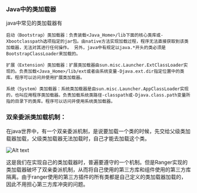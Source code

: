 ### Java中的类加载器

java中常见的类加载器有

    启动（Bootstrap）类加载器：负责装载<Java_Home>/lib下面的核心类库或-Xbootclasspath选项指定的jar包。由native方法实现加载过程，程序无法直接获取到该类加载器，无法对其进行任何操作。 另外，java中有规定以java.*开头的类必须是BootstrapClassLoader来加载的。

    扩展（Extension）类加载器：扩展类加载器由sun.misc.Launcher.ExtClassLoader实现的。负责加载<Java_Home>/lib/ext或者由系统变量-Djava.ext.dir指定位置中的类库。程序可以访问并使用扩展类加载器。

    系统（System）类加载器：系统类加载器是由sun.misc.Launcher.AppClassLoader实现的，也叫应用程序类加载器。负责加载系统类路径-classpath或-Djava.class.path变量所指的目录下的类库。程序可以访问并使用系统类加载器。

### 双亲委派类加载机制：

在java世界中，有一个双亲委派机制，是说要加载一个类的时候，先交给父级类加载器加载，父级类加载器无法加载时，自己才能去加载这个类。

![Alt text](https://github.com/Zeratal/Diaries-of-Phoenix-Daddy/edit/master/Jclassloader.png)

这是我们在实现自己的类加载器时，普遍要遵守的一个机制。但是Ranger实现的类加载器破坏了双亲委派机制，从而将自己使用的第三方库和组件使用的第三方库隔离。由于ranger使用的第三方插件的所有类都是自己定义的类加载器加载的，因此不用担心第三方库冲突的问题。

